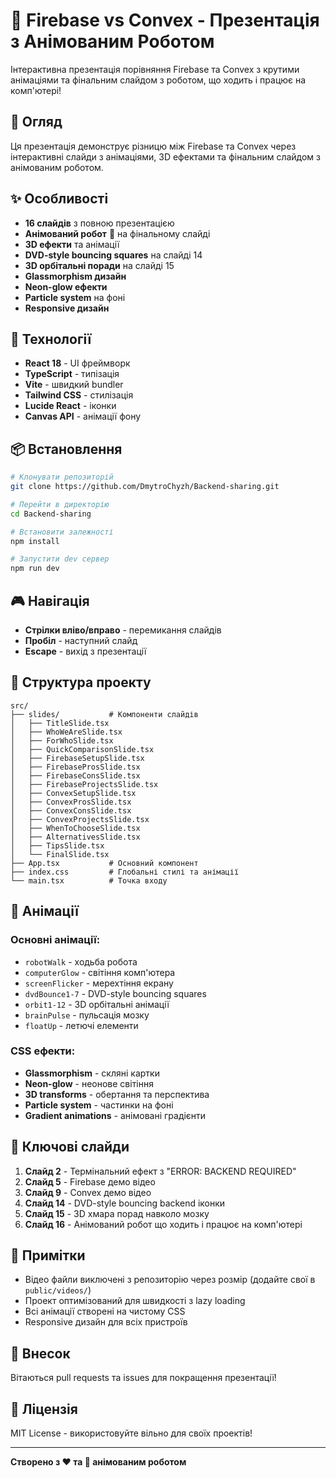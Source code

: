 # 🤖 Firebase vs Convex - Презентація з Анімованим Роботом

Інтерактивна презентація порівняння Firebase та Convex з крутими анімаціями та фінальним слайдом з роботом, що ходить і працює на комп'ютері!

## 🎯 Огляд

Ця презентація демонструє різницю між Firebase та Convex через інтерактивні слайди з анімаціями, 3D ефектами та фінальним слайдом з анімованим роботом.

## ✨ Особливості

- **16 слайдів** з повною презентацією
- **Анімований робот** 🤖 на фінальному слайді
- **3D ефекти** та анімації
- **DVD-style bouncing squares** на слайді 14
- **3D орбітальні поради** на слайді 15
- **Glassmorphism дизайн**
- **Neon-glow ефекти**
- **Particle system** на фоні
- **Responsive дизайн**

## 🚀 Технології

- **React 18** - UI фреймворк
- **TypeScript** - типізація
- **Vite** - швидкий bundler
- **Tailwind CSS** - стилізація
- **Lucide React** - іконки
- **Canvas API** - анімації фону

## 📦 Встановлення

```bash
# Клонувати репозиторій
git clone https://github.com/DmytroChyzh/Backend-sharing.git

# Перейти в директорію
cd Backend-sharing

# Встановити залежності
npm install

# Запустити dev сервер
npm run dev
```

## 🎮 Навігація

- **Стрілки вліво/вправо** - перемикання слайдів
- **Пробіл** - наступний слайд
- **Escape** - вихід з презентації

## 📁 Структура проекту

```
src/
├── slides/           # Компоненти слайдів
│   ├── TitleSlide.tsx
│   ├── WhoWeAreSlide.tsx
│   ├── ForWhoSlide.tsx
│   ├── QuickComparisonSlide.tsx
│   ├── FirebaseSetupSlide.tsx
│   ├── FirebaseProsSlide.tsx
│   ├── FirebaseConsSlide.tsx
│   ├── FirebaseProjectsSlide.tsx
│   ├── ConvexSetupSlide.tsx
│   ├── ConvexProsSlide.tsx
│   ├── ConvexConsSlide.tsx
│   ├── ConvexProjectsSlide.tsx
│   ├── WhenToChooseSlide.tsx
│   ├── AlternativesSlide.tsx
│   ├── TipsSlide.tsx
│   └── FinalSlide.tsx
├── App.tsx           # Основний компонент
├── index.css         # Глобальні стилі та анімації
└── main.tsx          # Точка входу
```

## 🎨 Анімації

### Основні анімації:
- `robotWalk` - ходьба робота
- `computerGlow` - світіння комп'ютера
- `screenFlicker` - мерехтіння екрану
- `dvdBounce1-7` - DVD-style bouncing squares
- `orbit1-12` - 3D орбітальні анімації
- `brainPulse` - пульсація мозку
- `floatUp` - летючі елементи

### CSS ефекти:
- **Glassmorphism** - скляні картки
- **Neon-glow** - неонове світіння
- **3D transforms** - обертання та перспектива
- **Particle system** - частинки на фоні
- **Gradient animations** - анімовані градієнти

## 🎯 Ключові слайди

1. **Слайд 2** - Термінальний ефект з "ERROR: BACKEND REQUIRED"
2. **Слайд 5** - Firebase демо відео
3. **Слайд 9** - Convex демо відео
4. **Слайд 14** - DVD-style bouncing backend іконки
5. **Слайд 15** - 3D хмара порад навколо мозку
6. **Слайд 16** - Анімований робот що ходить і працює на комп'ютері

## 📝 Примітки

- Відео файли виключені з репозиторію через розмір (додайте свої в `public/videos/`)
- Проект оптимізований для швидкості з lazy loading
- Всі анімації створені на чистому CSS
- Responsive дизайн для всіх пристроїв

## 🤝 Внесок

Вітаються pull requests та issues для покращення презентації!

## 📄 Ліцензія

MIT License - використовуйте вільно для своїх проектів!

---

**Створено з ❤️ та 🤖 анімованим роботом**